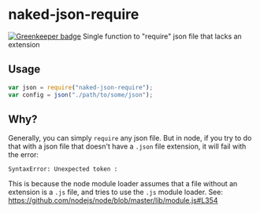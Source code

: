 # naked-json-require

[![Greenkeeper badge](https://badges.greenkeeper.io/danmactough/naked-json-require.svg)](https://greenkeeper.io/)
Single function to "require" json file that lacks an extension

## Usage

```js
var json = require("naked-json-require");
var config = json("./path/to/some/json");
```

## Why?

Generally, you can simply `require` any json file. But in node, if you try to do
that with a json file that doesn't have a `.json` file extension, it will fail
with the error:

```
SyntaxError: Unexpected token :
```

This is because the node module loader assumes that a file without an extension
is a `.js` file, and tries to use the `.js` module loader. See:
https://github.com/nodejs/node/blob/master/lib/module.js#L354
